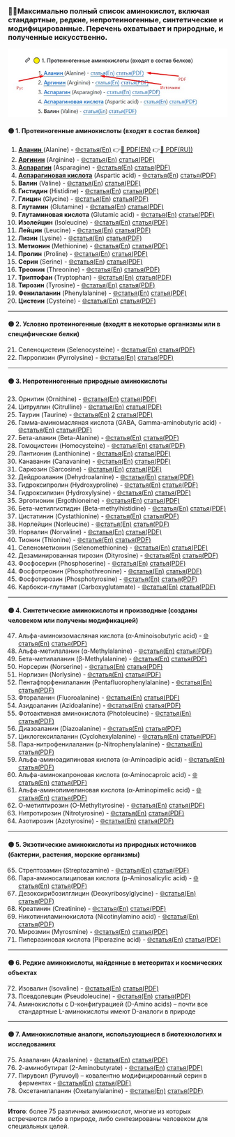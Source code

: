 ### 🧚‍♂️Максимально полный список аминокислот, включая стандартные, редкие, непротеиногенные, синтетические и модифицированные. Перечень охватывает и природные, и полученные искусственно.

![Пояснение](аминокислоты_пояснение.jpg "Помощь")

#### 🟡 1. Протеиногенные аминокислоты (входят в состав белков)

1. [**Аланин** ](Аланин.md)(Alanine) - [🌐статья(En)](https://storm.genie.stanford.edu/article/alanine-1146711) 👉[📃 PDF(EN)](PDF/Alanine.pdf) 👉[📜 PDF(RU))](PDF/) 
2. **[Аргинин](Аргинин.md)** (Arginine) - [🌐статья(En)](https://storm.genie.stanford.edu/article/arginine-1146749) [статья(PDF)](PDF/Arginine.pdf)
3. **[Аспарагин](Аспаргин.md)** (Asparagine) - [🌐статья(En)](https://storm.genie.stanford.edu/article/asparagine-1146852) [статья(PDF)](PDF/Asparagine.pdf)
4. **[Аспарагиновая кислота](Аспарагиновая_кислота.md)** (Aspartic acid) - [🌐статья(En](https://storm.genie.stanford.edu/article/aspartic-acid-1147096)) [статья(PDF)](PDF/Aspartic_acid.pdf)
5. **Валин** (Valine) - [🌐статья(En](https://storm.genie.stanford.edu/article/valine-1147161)) [статья(PDF)](PDF/Valine.pdf)
6. **Гистидин** (Histidine) - [🌐статья(En](https://storm.genie.stanford.edu/article/histidine-1147214)) [статья(PDF)](PDF/Histidine.pdf)
7. **Глицин** (Glycine) - [🌐статья(En](https://storm.genie.stanford.edu/article/glycine-1147231)) [статья(PDF)](PDF/Glycine.pdf)
8. **Глутамин** (Glutamine) - [🌐статья(En](https://storm.genie.stanford.edu/article/glutamine-1149680)) [статья(PDF)](PDF/Glutamine.pdf)
9. **Глутаминовая кислота** (Glutamic acid) - [🌐статья(En)](https://storm.genie.stanford.edu/article/glutamic-acid-1149685) [статья(PDF)](PDF/Glutamic_acid.pdf)
10. **Изолейцин** (Isoleucine) - [🌐статья(En)](https://storm.genie.stanford.edu/article/isoleucine-1150289) [статья(PDF)](PDF/Isoleucine.pdf)
11. **Лейцин** (Leucine) - [🌐статья(En)](https://storm.genie.stanford.edu/article/leucine-1150295) [статья(PDF)](PDF/Leucine.pdf)
12. **Лизин** (Lysine) - [🌐статья(En](https://storm.genie.stanford.edu/article/lysine-1150414)) [статья(PDF)](PDF/Lysine.pdf)
13. **Метионин** (Methionine) - [🌐статья(En](https://storm.genie.stanford.edu/article/methionine-1150727)) [статья(PDF)](PDF/Methionine.pdf)
14. **Пролин** (Proline) - [🌐статья(En](https://storm.genie.stanford.edu/article/proline-1150733)) [статья(PDF)](PDF/Proline.pdf)
15. **Серин** (Serine) - [🌐статья(En](https://storm.genie.stanford.edu/article/serine-1153083)) [статья(PDF)](PDF/Serine.pdf)
16. **Треонин** (Threonine) - [🌐статья(En](https://storm.genie.stanford.edu/article/threonine-1153090)) [статья(PDF)](PDF/Threonine.pdf)
17. **Триптофан** (Tryptophan) - [🌐статья(En)](https://storm.genie.stanford.edu/article/tryptophan-1153095) [статья(PDF)](PDF/Tryptophan.pdf)
18. **Тирозин** (Tyrosine) - [🌐статья(En)](https://storm.genie.stanford.edu/article/tyrosine-1153269) [статья(PDF)](PDF/Tyrosine.pdf)
19. **Фенилаланин** (Phenylalanine) - [🌐статья(En)](https://storm.genie.stanford.edu/article/phenylalanine-1153321) [статья(PDF)](PDF/Phenylalanine.pdf)
20. **Цистеин** (Cysteine) - [🌐статья(En)](https://storm.genie.stanford.edu/article/cysteine-1153667) [статья(PDF)](PDF/Cysteine.pdf)

---

#### 🟡 2. Условно протеиногенные (входят в некоторые организмы или в специфические белки)

21. Селеноцистеин (Selenocysteine) - [🌐статья(En)](https://storm.genie.stanford.edu/article/selenocysteine-1158689) [статья(PDF)](PDF/Selenocysteine.pdf)
22. Пирролизин (Pyrrolysine) - [🌐статья(En)](https://storm.genie.stanford.edu/article/pyrrolysine-1153731) [статья(PDF)](PDF/Pyrrolysine.pdf)

---

#### 🟡 3. Непротеиногенные природные аминокислоты

23. Орнитин (Ornithine) - [🌐статья(En)](https://storm.genie.stanford.edu/article/ornithine-1154037) [статья(PDF)](PDF/Ornithine.pdf)
24. Цитруллин (Citrulline) - [🌐статья(En)](https://storm.genie.stanford.edu/article/citrulline-1154044) [статья(PDF)](PDF/Citrulline.pdf)
25. Таурин (Taurine) - [🌐статья(En)](https://storm.genie.stanford.edu/article/taurine-1155976) [2](https://storm.genie.stanford.edu/article/how-does-taurin-influence-metabolic-syndrom%2C-insulin-sensitivity%2C-diabetes-and-fat-metabolism-571521) [статья(PDF)](PDF/Taurine.pdf)
26. Гамма-аминомасляная кислота (GABA, Gamma-aminobutyric acid) - [🌐статья(En)](https://storm.genie.stanford.edu/article/gaba%2C-gamma-aminobutyric-acid-1155997) [статья(PDF)](PDF/GABA_Gamma-aminobutyric_acid.pdf)
27. Бета-аланин (Beta-Alanine) - [🌐статья(En)](https://storm.genie.stanford.edu/article/beta-alanine-1156017) [статья(PDF)](PDF/Beta-Alanine.pdf)
28. Гомоцистеин (Homocysteine) - [🌐статья(En)](https://storm.genie.stanford.edu/article/homocysteine-1156031) [статья(PDF)](PDF/Homocysteine.pdf)
29. Лантионин (Lanthionine) - [🌐статья(En)](https://storm.genie.stanford.edu/article/lanthionine-1158627) [статья(PDF)](PDF/Lanthionine.pdf)
30. Канаванин (Canavanine) - [🌐статья(En)](https://storm.genie.stanford.edu/article/canavanine-1158666) [статья(PDF)](PDF/Canavanine.pdf)
31. Саркозин (Sarcosine) - [🌐статья(En)](https://storm.genie.stanford.edu/article/sarcosine-1158683) [статья(PDF)](PDF/Sarcosine.pdf)
32. Дейдроаланин (Dehydroalanine) - [🌐статья(En)](https://storm.genie.stanford.edu/article/dehydroalanine-1158694) [статья(PDF)](PDF/Dehydroalanine.pdf)
33. Гидроксипролин (Hydroxyproline) - [🌐статья(En)](https://storm.genie.stanford.edu/article/hydroxyproline-1158698) [статья(PDF)](PDF/Hydroxyproline.pdf)
34. Гидроксилизин (Hydroxylysine) - [🌐статья(En)](https://storm.genie.stanford.edu/article/hydroxylysine-1162232) [статья(PDF)](PDF/Hydroxylysine.pdf)
35. Эрготионин (Ergothioneine) - [🌐статья(En)](https://storm.genie.stanford.edu/article/ergothioneine-1162241) [статья(PDF)](PDF/Ergothioneine.pdf)
36. Бета-метилгистидин (Beta-methylhistidine) - [🌐статья(En)](https://storm.genie.stanford.edu/article/beta-methylhistidine-1162246) [статья(PDF)](PDF/Beta-methylhistidine.pdf)
37. Цистатинин (Cystathionine) - [🌐статья(En)](https://storm.genie.stanford.edu/article/cystathionine-1162255) [статья(PDF)](PDF/Cystathionine.pdf)
38. Норлейцин (Norleucine) - [🌐статья(En)](https://storm.genie.stanford.edu/article/norleucine-1162261) [статья(PDF)](PDF/Norleucine.pdf)
39. Норвалин (Norvaline) - [🌐статья(En)](https://storm.genie.stanford.edu/article/norvaline-1166374) [статья(PDF)](PDF/Norvaline.pdf)
40. Тионин (Thionine) - [🌐статья(En)](https://storm.genie.stanford.edu/article/thionine-1166378) [статья(PDF)](PDF/Thionine.pdf)
41. Селенометионин (Selenomethionine) - [🌐статья(En)](https://storm.genie.stanford.edu/article/selenomethionine-1166384) [статья(PDF)](PDF/Selenomethionine.pdf)
42. Дезаминированная тирозин (Dityrosine) - [🌐статья(En)](https://storm.genie.stanford.edu/article/dityrosine-1166389) [статья(PDF)](PDF/Dityrosine.pdf)
43. Фосфосерин (Phosphoserine) - [🌐статья(En)](https://storm.genie.stanford.edu/article/phosphoserine-1166393) [статья(PDF)](PDF/Phosphoserine.pdf)
44. Фосфотреонин (Phosphothreonine) - [🌐статья(En)](https://storm.genie.stanford.edu/article/phosphothreonine-1166401) [статья(PDF)](PDF/Phosphothreonine.pdf)
45. Фосфотирозин (Phosphotyrosine) - [🌐статья(En)](https://storm.genie.stanford.edu/article/phosphotyrosine-1166403) [статья(PDF)](PDF/Phosphotyrosine.pdf)
46. Карбокси-глутамат (Carboxyglutamate) - [🌐статья(En)](https://storm.genie.stanford.edu/article/carboxyglutamate-1166406) [статья(PDF)](PDF/Carboxyglutamate.pdf)

---

#### 🟡 4. Синтетические аминокислоты и производные (созданы человеком или получены модификацией)

47. Альфа-аминоизомасляная кислота (α-Aminoisobutyric acid) - [🌐статья(En)](https://storm.genie.stanford.edu/article/alfa-aminoisobutyric-acid-1166412) [статья(PDF)](PDF/alfa_Aminoisobutyric_acid.pdf)
48. Альфа-метилаланин (α-Methylalanine) - [🌐статья(En)](https://storm.genie.stanford.edu/article/alfa-methylalanine-1166601) [статья(PDF)](PDF/alfa_Methylalanine.pdf)
49. Бета-метилаланин (β-Methylalanine) - [🌐статья(En)](https://storm.genie.stanford.edu/article/b-methylalanine-1170502) [статья(PDF)](PDF/b_Methylalanine.pdf)
50. Норсерин (Norserine) - [🌐статья(En)](https://storm.genie.stanford.edu/article/norserine-amino-acid-1170510) [статья(PDF)](PDF/Norserine_amino_acid.pdf)
51. Норлизин (Norlysine) - [🌐статья(En)](https://storm.genie.stanford.edu/article/norlysine-1170518) [статья(PDF)](PDF/Norlysine.pdf)
52. Пентафторфенилаланин (Pentafluorophenylalanine) - [🌐статья(En)](https://storm.genie.stanford.edu/article/pentafluorophenylalanine-1170793) [статья(PDF)](PDF/Pentafluorophenylalanine.pdf)
53. Фтораланин (Fluoroalanine) - [🌐статья(En)](https://storm.genie.stanford.edu/article/fluoroalanine-1186973) [статья(PDF)](PDF/Fluoroalanine.pdf)
54. Азидоаланин (Azidoalanine) - [🌐статья(En)](https://storm.genie.stanford.edu/article/azidoalanine-1186976) [статья(PDF)](PDF/Azidoalanine.pdf)
55. Фотоактивная аминокислота (Photoleucine) - [🌐статья(En)](https://storm.genie.stanford.edu/article/photoleucine-1186983) [статья(PDF)](PDF/Photoleucine.pdf)
56. Диазоаланин (Diazoalanine) - [🌐статья(En)](https://storm.genie.stanford.edu/article/diazoalanine-1186989) [статья(PDF)](PDF/Diazoalanine.pdf)
57. Циклогексилаланин (Cyclohexylalanine) - [🌐статья(En)](https://storm.genie.stanford.edu/article/cyclohexylalanine-1187000) [статья(PDF)](PDF/Cyclohexylalanine.pdf)
58. Пара-нитрофенилаланин (p-Nitrophenylalanine) - [🌐статья(En)](https://storm.genie.stanford.edu/article/p-nitrophenylalanine-1187007) [статья(PDF)](PDF/p_Nitrophenylalanine.pdf)
59. Альфа-аминоадипиновая кислота (α-Aminoadipic acid) - [🌐статья(En)](https://storm.genie.stanford.edu/article/alfa-aminoadipic-acid-1187018) [статья(PDF)](PDF/alfa_Aminoadipic_acid.pdf)
60. Альфа-аминокапроновая кислота (α-Aminocaproic acid) - [🌐статья(En)](https://storm.genie.stanford.edu/article/alfa-aminocaproic-acid-1187032) [статья(PDF)](PDF/alfa_Aminocaproic_acid.pdf)
61. Альфа-аминопимелиновая кислота (α-Aminopimelic acid) - [🌐статья(En)](https://storm.genie.stanford.edu/article/alfa-aminopimelic-acid-1187040) [статья(PDF)](PDF/alfa_Aminopimelic_acid.pdf)
62. О-метилтирозин (O-Methyltyrosine) - [🌐статья(En)](https://storm.genie.stanford.edu/article/o-methyltyrosine-1187044) [статья(PDF)](PDF/O_Methyltyrosine.pdf)
63. Нитротирозин (Nitrotyrosine) - [🌐статья(En)](https://storm.genie.stanford.edu/article/nitrotyrosine-1208872) [статья(PDF)](PDF/Nitrotyrosine.pdf) 
64. Азотирозин (Azotyrosine) - [🌐статья(En)](https://storm.genie.stanford.edu/article/azotyrosine-1208879) [статья(PDF)](PDF/Azotyrosine.pdf) 

---

#### 🟡 5. Экзотические аминокислоты из природных источников (бактерии, растения, морские организмы)

65. Стрептозамин (Streptozamine) - [🌐статья(En)](https://storm.genie.stanford.edu/article/streptozamine-1208887) [статья(PDF)](PDF/Streptozamine.pdf) 
66. Пара-аминосалициловая кислота (p-Aminosalicylic acid) - [🌐статья(En)](https://storm.genie.stanford.edu/article/p-aminosalicylic-acid-1208892) [статья(PDF)](PDF/p_Aminosalicylic_acid.pdf) 
67. Дезоксирибозилглицин (Deoxyribosylglycine) - [🌐статья(En)](https://storm.genie.stanford.edu/article/deoxyribosylglycine-1208895) [статья(PDF)](PDF/Deoxyribosylglycine.pdf) 
68. Креатинин (Creatinine) - [🌐статья(En)](https://storm.genie.stanford.edu/article/creatinine-1208899) [статья(PDF)](PDF/Creatinine.pdf) 
69. Никотиниламинокислота (Nicotinylamino acid) - [🌐статья(En)](https://storm.genie.stanford.edu/article/nicotinylamino-acid-1208903) [статья(PDF)](PDF/Nicotinylamino_acid.pdf) 
70. Мирозмин (Myrosmine) - [🌐статья(En)](https://storm.genie.stanford.edu/article/myrosmine-1208914) [статья(PDF)](PDF/Myrosmine.pdf) 
71. Пиперазиновая кислота (Piperazine acid) - [🌐статья(En)](https://storm.genie.stanford.edu/article/piperazine-acid-1208920) [статья(PDF)](PDF/Piperazine_acid.pdf) 

---

#### 🟡 6. Редкие аминокислоты, найденные в метеоритах и космических объектах

72. Изовалин (Isovaline) - [🌐статья(En)](https://storm.genie.stanford.edu/article/isovaline-1208928) [статья(PDF)](PDF/Isovaline.pdf) 
73. Псевдолевцин (Pseudoleucine) - [🌐статья(En)](https://storm.genie.stanford.edu/article/pseudoleucine-1220715) [статья(PDF)](PDF/Pseudoleucine.pdf) 
74. Аминокислоты с D-конфигурацией (D-Amino acids) – почти все стандартные L-аминокислоты имеют D-аналоги в природе

---

#### 🟡 7. Аминокислотные аналоги, использующиеся в биотехнологиях и исследованиях

75. Азааланин (Azaalanine) - [🌐статья(En)](https://storm.genie.stanford.edu/article/azaalanine-1220884) [статья(PDF)](PDF/Azaalanine.pdf) 
76. 2-аминобутират (2-Aminobutyrate) - [🌐статья(En)](https://storm.genie.stanford.edu/article/2-aminobutyrate-1220891) [статья(PDF)](PDF/2_Aminobutyrate.pdf) 
77. Пирувоил (Pyruvoyl) – ковалентно модифицированный серин в ферментах - [🌐статья(En)](https://storm.genie.stanford.edu/article/pyruvoyl-1220900) [статья(PDF)](PDF/Pyruvoyl.pdf) 
78. Оксетанилаланин (Oxetanylalanine) - [🌐статья(En)](https://storm.genie.stanford.edu/article/oxetanylalanine-1220909) [статья(PDF)](PDF/Oxetanylalanine.pdf) 

---

**Итого**: более 75 различных аминокислот, многие из которых встречаются либо в природе, либо синтезированы человеком для специальных целей.
